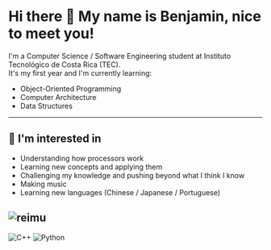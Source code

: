 # Hi there 👋 My name is Benjamin, nice to meet you!

I'm a Computer Science / Software Engineering student at Instituto Tecnológico de Costa Rica (TEC).  
It's my first year and I'm currently learning:

- Object-Oriented Programming  
- Computer Architecture  
- Data Structures  

---

## 🌱 I'm interested in
- Understanding how processors work 
- Learning new concepts and applying them  
- Challenging my knowledge and pushing beyond what I think I know
- Making music 
- Learning new languages (Chinese / Japanese / Portuguese)

![reimu](https://media.tenor.com/LHAI-n_-ptoAAAAi/touhou-reimu.gif)
---
![C++](https://img.shields.io/badge/C++-blue?style=flat-square)
![Python](https://img.shields.io/badge/Python-yellow?style=flat-square)
<!--[MIPS](https://img.shields.io/badge/MIPS-%23FF6347?style=flat&logo=assembly)>
<!--[x86](https://img.shields.io/badge/x86-%2300BFFF?style=flat&logo=assembly)>
---
> いざ、倒れ逝くその時まで  
> *Onward, until the moment I fall.*

